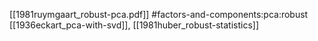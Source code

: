 [[1981ruymgaart_robust-pca.pdf]]
#factors-and-components:pca:robust
[[1936eckart_pca-with-svd]], [[1981huber_robust-statistics]]
